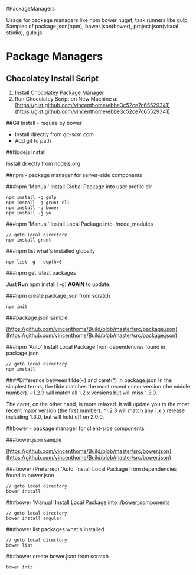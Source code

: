 #PackageManagers

Usage for package managers like npm bower nuget, task runners like gulp. Samples of package.json(npm), bower.json(bower), project.json(visual studio), gulp.js

# Package Managers

## Chocolatey Install Script

1. [Install Chocolatey Package Manager](https://chocolatey.org/)
2. Run Chocolatey Script on New Machine a: [https://gist.github.com/vincenthome/ebbe3c52ce7c65529341](https://gist.github.com/vincenthome/ebbe3c52ce7c65529341)

##Git Install - require by bower

* Install directly from git-scm.com
* Add git to path

##Nodejs Install

Install directly from nodejs.org

##npm - package manager for server-side components

###npm 'Manual' Install Global Package into user profile dir

```
npm install -g gulp  
npm install -g grunt-cli  
npm install -g bower      
npm install -g yo
```

###npm 'Manual' Install Local Package into ./node_modules

```
// goto local directory
npm install grunt  
```

###npm list what's installed globally

```
npm list -g --depth=0    
```

###npm get latest packages

Just **Run** npm install [-g] <package> **AGAIN** to update.

###npm create package.json from scratch

```
npm init
```

###package.json sample

[https://github.com/vincenthome/Build/blob/master/src/package.json](https://github.com/vincenthome/Build/blob/master/src/package.json)

###npm 'Auto' Install Local Package from dependencies found in package.json

```
// goto local directory
npm install
```


####Difference between tilde(~) and caret(^) in package.json
In the simplest terms, the tilde matches the most recent minor version (the middle number). ~1.2.3 will match all 1.2.x versions but will miss 1.3.0.

The caret, on the other hand, is more relaxed. It will update you to the most recent major version (the first number). ^1.2.3 will match any 1.x.x release including 1.3.0, but will hold off on 2.0.0.

##bower - package manager for client-side components

###bower.json sample

[https://github.com/vincenthome/Build/blob/master/src/bower.json](https://github.com/vincenthome/Build/blob/master/src/bower.json)

###bower (Preferred) 'Auto' Install Local Package from dependencies found in bower.json

```
// goto local directory
bower install
```

###bower 'Manual' Install Local Package into ./bower_components

```
// goto local directory
bower install angular  
```

###bower list packages what's installed

```
// goto local directory
bower list   
```

###bower create bower.json from scratch

```
bower init
```
